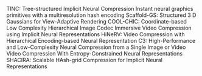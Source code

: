 TINC: Tree-structured Implicit Neural Compression
Instant neural graphics primitives with a multiresolution hash encoding
Scaffold-GS: Structured 3 D Gaussians for View-Adaptive Rendering
COOL-CHIC: Coordinate-based Low Complexity Hierarchical Image Codec
Immersive Video Compression using Implicit Neural Representations
HiNeRV: Video Compression with Hierarchical Encoding-based Neural Representation
C3: High-Performance and Low-Complexity Neural Compression from a Single Image or Video
Video Compression With Entropy-Constrained Neural Representations
SHACIRA: Scalable HAsh-grid Compression for Implicit Neural Representations
